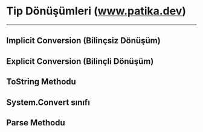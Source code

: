 # Tip Dönüşümleri (www.patika.dev)

---

## Implicit Conversion (Bilinçsiz Dönüşüm)

## Explicit Conversion (Bilinçli Dönüşüm)

## ToString Methodu

## System.Convert sınıfı

## Parse Methodu